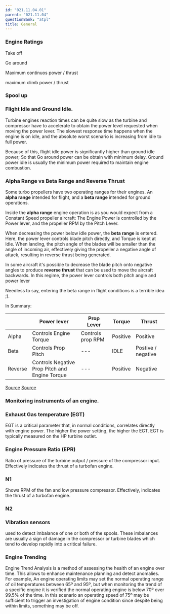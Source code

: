 ```yaml
---
id: "021.11.04.01"
parent: "021.11.04"
questionBank: "atpl"
title: General
---
```


### Engine Ratings

Take off

Go around

Maximum continuos power / thrust

maximum climb power / thrust

### Spool up

### Flight Idle and Ground Idle.

Turbine engines reaction times can be quite slow as the turbine and compressor
have to accelerate to obtain the power level requested when moving the power
lever. The slowest response time happens when the engine is on idle, and the
absolute worst scenario is increasing from idle to full power.

Because of this, flight idle power is significantly higher than ground idle
power; So that Go around power can be obtain with minimum delay. Ground power
idle is usually the minimum power required to maintain engine combustion.

### Alpha Range vs Beta Range and Reverse Thrust

Some turbo propellers have two operating ranges for their engines. An **alpha
range** intended for flight, and a **beta range** intended for ground
operations.

Inside the **alpha range** engine operation is as you would expect from a
Constant Speed propeller aircraft: The Engine Power is controlled by the Power
lever, and the propeller RPM by the Pitch Lever.

When decreasing the power below idle power, the **beta range** is entered. Here,
the power lever controls blade pitch directly, and Torque is kept at Idle. When
landing, the pitch angle of the blades will be smaller than the angle of
incoming air, effectively giving the propeller a negative angle of attack,
resulting in reverse thrust being generated.

In some aircraft it's possible to decrease the blade pitch onto negative angles
to produce **reverse thrust** that can be used to move the aircraft backwards.
In this regime, the power lever controls both pitch angle and power lever

Needless to say, entering the beta range in flight conditions is a terrible idea
;).

In Summary:

|         | Power lever                                    | Prop Lever        | Torque   | Thrust             |
| ------- | ---------------------------------------------- | ----------------- | -------- | ------------------ |
| Alpha   | Controls Engine Torque                         | Controls prop RPM | Positive | Positive           |
| Beta    | Controls Prop Pitch                            | ---               | IDLE     | Postive / negative |
| Reverse | Controls Negative Prop Pitch and Engine Torque | ---               | Positive | Negative           |

[Source](https://skybrary.aero/articles/beta-range)
[Source](https://skybrary.aero/articles/alpha-range)

### Monitoring instruments of an engine.

### Exhaust Gas temperature (EGT)

EGT is a critical parameter that, in normal conditions, correlates directly with
engine power. The higher the power setting, the higher the EGT. EGT is typically
measured on the HP turbine outlet.

### Engine Pressure Ratio (EPR)

Ratio of pressure of the turbine output / pressure of the compressor input.
Effectively indicates the thrust of a turbofan engine.

### N1

Shows RPM of the fan and low pressure compressor. Effectively, indicates the
thrust of a turbofan engine.

### N2

### Vibration sensors

used to detect imbalance of one or both of the spools. These imbalances are
usually a sign of damage in the compressor or turbine blades which tend to
develop rapidly into a critical failure.

### Engine Trending

Engine Trend Analysis is a method of assessing the health of an engine over
time. This allows to enhance maintenance planning and detect anomalies. For
example, An engine operating limits may set the normal operating range of oil
temperatures between 65º and 95º, but when monitoring the trend of a specific
engine it is verified the normal operating engine is below 70º over 99.5% of the
time. in this scenario an operating speed of 75º may be sufficient to trigger an
investigation of engine condition since despite being within limits, something
may be off.
